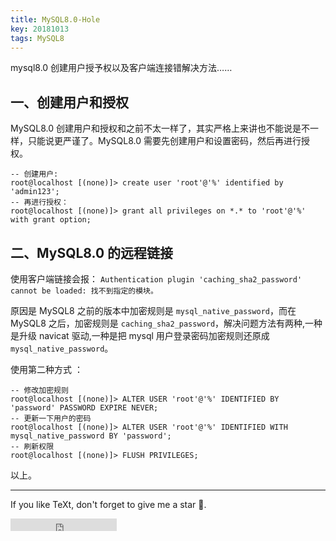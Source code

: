 ```yaml
---
title: MySQL8.0-Hole
key: 20181013
tags: MySQL8
---
```




mysql8.0 创建用户授予权以及客户端连接错解决方法……

<!--more-->
## 一、创建用户和授权


MySQL8.0 创建用户和授权和之前不太一样了，其实严格上来讲也不能说是不一样，只能说更严谨了。MySQL8.0 需要先创建用户和设置密码，然后再进行授权。

```mysql
-- 创建用户:
root@localhost [(none)]> create user 'root'@'%' identified by 'admin123';
-- 再进行授权：
root@localhost [(none)]> grant all privileges on *.* to 'root'@'%' with grant option;
```

## 二、MySQL8.0 的远程链接


使用客户端链接会报： `Authentication plugin 'caching_sha2_password' cannot be loaded: 找不到指定的模块。`

原因是 MySQL8 之前的版本中加密规则是 `mysql_native_password`，而在 MySQL8 之后，加密规则是 `caching_sha2_password`，解决问题方法有两种,一种是升级 navicat 驱动,一种是把 mysql 用户登录密码加密规则还原成 `mysql_native_password`。

使用第二种方式 ：

```mysql
-- 修改加密规则 
root@localhost [(none)]> ALTER USER 'root'@'%' IDENTIFIED BY 'password' PASSWORD EXPIRE NEVER; 
-- 更新一下用户的密码 
root@localhost [(none)]> ALTER USER 'root'@'%' IDENTIFIED WITH mysql_native_password BY 'password'; 
-- 刷新权限 
root@localhost [(none)]> FLUSH PRIVILEGES; 
```

以上。

---

If you like TeXt, don't forget to give me a star :star2:.

<iframe src="https://ghbtns.com/github-btn.html?user=kitian616&repo=jekyll-TeXt-theme&type=star&count=true" frameborder="0" scrolling="0" width="170px" height="20px"></iframe>
